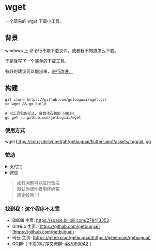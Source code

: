 # wget
一个简易的 wget 下载小工具。

## 背景

windows 上 命令行不能下载文件，或者我不知道怎么下载。

于是就写了一个简单的下载工具。

有好的建议可以提出来，[进行改进。](https://github.com/getbuguai/wget/issues)

## 构建

```
git clone https://github.com/getbuguai/wget.git
cd wget && go build 

# 以工具包的形式, 会自动安装到 GOBIN
go get -u github.com/getbuguai/wget

```
### 使用方式

wget https://cdn.jsdelivr.net/gh/getbuguai/flutter-app1/assets/img/git.jpg

### 赞助

<details>
    <summary>支付宝</summary>
   <img src="https://cdn.jsdelivr.net/gh/getbuguai/getbuguai/zhifubao.jpg"
     alt="支付宝收款">
     加载失败访问: https://cdn.jsdelivr.net/gh/getbuguai/getbuguai/zhifubao.jpg
</details>

<details>
    <summary>微信</summary>
     <img class="fit-picture"
     src="https://cdn.jsdelivr.net/gh/getbuguai/getbuguai/weixin.png"
     alt="微信收款">
     加载失败访问: https://cdn.jsdelivr.net/gh/getbuguai/getbuguai/weixin.png
</details>

> 如有问题可以进行备注  
> 默认为请作者喝杯奶茶  
> 感谢投喂 !!! 

### 找到我：这个程序不太乖 

- BiliBili 主页: [https://space.bilibili.com/278413353 ](https://space.bilibili.com/278413353)
- GitHub 主页: [https://github.com/getbuguai](https://github.com/getbuguai) 
- 码云 主页: [https://gitee.com/getbuguai](https://gitee.com/getbuguai) 
- QQ群: [ 不乖的程序交流群: [487090042](https://qm.qq.com/cgi-bin/qm/qr?k=4E_QbhCpe0O2QVPU_UFi-AFMLOmxpXrw&jump_from=webapi) ]